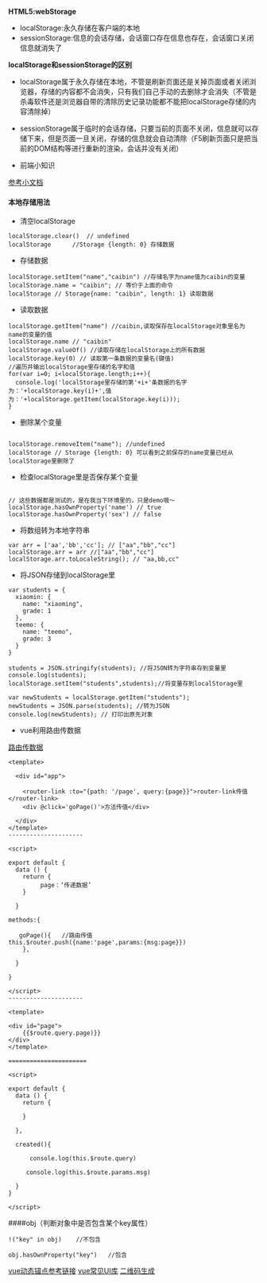 **HTML5:webStorage** 

- localStorage:永久存储在客户端的本地
- sessionStorage:信息的会话存储，会话窗口存在信息也存在，会话窗口关闭信息就消失了

**localStorage和sessionStorage的区别**

- localStorage属于永久存储在本地，不管是刷新页面还是关掉页面或者关闭浏览器，存储的内容都不会消失，只有我们自己手动的去删除才会消失（不管是杀毒软件还是浏览器自带的清除历史记录功能都不能把localStorage存储的内容清除掉）
- sessionStorage属于临时的会话存储，只要当前的页面不关闭，信息就可以存储下来，但是页面一旦关闭，存储的信息就会自动清除（F5刷新页面只是把当前的DOM结构等进行重新的渲染，会话并没有关闭）

- 前端小知识

[参考小文档](https://www.kancloud.cn/kingend/js-work/371848)

#### 本地存储用法

- 清空localStorage

```
localStorage.clear()  // undefined   
localStorage      //Storage {length: 0} 存储数据

```

- 存储数据

```
localStorage.setItem("name","caibin") //存储名字为name值为caibin的变量
localStorage.name = "caibin"; // 等价于上面的命令 
localStorage // Storage{name: "caibin", length: 1} 读取数据
```

- 读取数据

```
localStorage.getItem("name") //caibin,读取保存在localStorage对象里名为name的变量的值
localStorage.name // "caibin"
localStorage.valueOf() //读取存储在localStorage上的所有数据
localStorage.key(0) // 读取第一条数据的变量名(键值)
//遍历并输出localStorage里存储的名字和值
for(var i=0; i<localStorage.length;i++){
  console.log('localStorage里存储的第'+i+'条数据的名字为：'+localStorage.key(i)+',值为：'+localStorage.getItem(localStorage.key(i)));
}
```

- 删除某个变量

```

localStorage.removeItem("name"); //undefined
localStorage // Storage {length: 0} 可以看到之前保存的name变量已经从localStorage里删除了

```

- 检查localStorage里是否保存某个变量

```

// 这些数据都是测试的，是在我当下环境里的，只是demo哦～
localStorage.hasOwnProperty('name') // true
localStorage.hasOwnProperty('sex') // false

```

- 将数组转为本地字符串

```
var arr = ['aa','bb','cc']; // ["aa","bb","cc"]
localStorage.arr = arr //["aa","bb","cc"]
localStorage.arr.toLocaleString(); // "aa,bb,cc"
```

- 将JSON存储到localStorage里

```
var students = {
  xiaomin: {
    name: "xiaoming",
    grade: 1
  },
  teemo: {
    name: "teemo",
    grade: 3
  }
}
 
students = JSON.stringify(students); //将JSON转为字符串存到变量里
console.log(students);
localStorage.setItem("students",students);//将变量存到localStorage里
 
var newStudents = localStorage.getItem("students");
newStudents = JSON.parse(students); //转为JSON
console.log(newStudents); // 打印出原先对象

```



- vue利用路由传数据

[路由传数据](https://blog.csdn.net/weixin_42460570/article/details/81060666)

```
<template>
 
  <div id="app">
 
    <router-link :to="{path: '/page', query:{page}}">router-link传值</router-link>
    <div @click='goPage()'>方法传值</div>
 
  </div>
</template>
--------------------- 

<script>
 
export default {
  data () {
    return {
         page：‘传递数据’
    }
 
  }
 
methods:{
 
   goPage(){   //路由传值
this.$router.push({name:'page',params:{msg:page}})   
    },
 
  }
 
}
 
</script>
--------------------- 

<template>
 
<div id="page">
    {{$route.query.page)}}
</div>
</template>

======================

<script>
 
export default {
  data () {
    return {
        
    }
 
  },
 
  created(){   
 
      console.log(this.$route.query)
 
     console.log(this.$route.params.msg)
 
  }
}
 
</script>
```
####obj（判断对象中是否包含某个key属性）
````
!("key" in obj)    //不包含

obj.hasOwnProperty("key")   //包含
````
[vue动态锚点参考链接](https://www.cnblogs.com/wisewrong/p/6495726.html)
[vue常见UI库](https://blog.csdn.net/wobaiwodedukuku/article/details/82868693)
[二维码生成](https://cli.im/)
